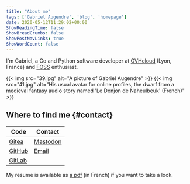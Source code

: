 ```yaml
---
title: "About me"
tags: ['Gabriel Augendre', 'blog', 'homepage']
date: 2020-05-12T11:29:02+00:00
ShowReadingTime: false
ShowBreadCrumbs: false
ShowPostNavLinks: true
ShowWordCount: false
---
```

I'm Gabriel, a Go and Python software developer at [OVHcloud](https://www.ovhcloud.com/) (Lyon, France) and [FOSS](https://en.wikipedia.org/wiki/Free_and_open-source_software) enthusiast.

{{< img src="39.jpg" alt="A picture of Gabriel Augendre" >}}
{{< img src="41.jpg" alt="His usual avatar for online profiles, the dwarf from a medieval fantasy audio story named 'Le Donjon de Naheulbeuk' (French)" >}}

## Where to find me {#contact}

| Code                                          | Contact                                                            |
|-----------------------------------------------|--------------------------------------------------------------------|
| [Gitea](https://git.augendre.info/gaugendre)  | <a rel="me" href="https://fosstodon.org/@Crocmagnon">Mastodon</a>  |
| [GitHub](https://github.com/Crocmagnon)       | <a href="mailto:ga-contact@augendre.info">Email</a>                |
| [GitLab](https://gitlab.com/gaugendre)        |                                                                    |

My resume is available as [a pdf](https://cv-gabriel.augendre.info) (in French) if you want to take a look.
